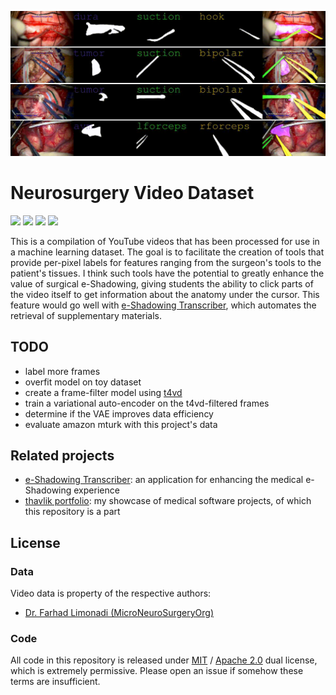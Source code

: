 ![](./images/output.gif)
# Neurosurgery Video Dataset
[<img src="https://img.shields.io/badge/maintenance%20status-actively%20developed-brightgreen">](https://github.com/thavlik/neurosurgery-video-dataset)
[<img src="https://img.shields.io/badge/Language-python-FFD43B.svg">](https://www.python.org/)
[<img src="https://img.shields.io/badge/License-Apache_2.0-orange.svg">](./LICENSE-Apache)
[<img src="https://img.shields.io/badge/License-MIT-lightblue.svg">](./LICENSE-MIT)

This is a compilation of YouTube videos that has been processed for use in a machine learning dataset. The goal is to facilitate the creation of tools that provide per-pixel labels for features ranging from the surgeon's tools to the patient's tissues. I think such tools have the potential to greatly enhance the value of surgical e-Shadowing, giving students the ability to click parts of the video itself to get information about the anatomy under the cursor. This feature would go well with [e-Shadowing Transcriber](https://github.com/thavlik/transcriber), which automates the retrieval of supplementary materials.

## TODO
- label more frames
- overfit model on toy dataset
- create a frame-filter model using [t4vd](https://github.com/thavlik/t4vd)
- train a variational auto-encoder on the t4vd-filtered frames
- determine if the VAE improves data efficiency
- evaluate amazon mturk with this project's data

## Related projects
- [e-Shadowing Transcriber](https://github.com/thavlik/transcriber): an application for enhancing the medical e-Shadowing experience
- [thavlik portfolio](https://github.com/thavlik/machine-learning-portfolio): my showcase of medical software projects, of which this repository is a part

## License
### Data
Video data is property of the respective authors:
- [Dr. Farhad Limonadi (MicroNeuroSurgeryOrg)](https://www.youtube.com/@MicroNeuroSurgeryOrg/)

### Code
All code in this repository is released under [MIT](LICENSE-MIT) / [Apache 2.0](LICENSE-Apache) dual license, which is extremely permissive. Please open an issue if somehow these terms are insufficient.
